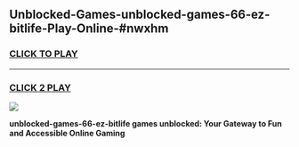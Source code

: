 
## Unblocked-Games-unblocked-games-66-ez-bitlife-Play-Online-#nwxhm
<h3>
<a href="https://premium.freeplayer.one?title=unblocked-games-66-ez-bitlife&ref=27F">CLICK TO PLAY</a></h3>
<hr>

<h3>
<a href="https://premium.freeplayer.one?title=unblocked-games-66-ez-bitlife&ref=27F">CLICK 2 PLAY</a>
  
</h3>

<a href="https://premium.freeplayer.one?title=unblocked-games-66-ez-bitlife&ref=27F"><img src="https://clearcache.store/games.png"></a>


**unblocked-games-66-ez-bitlife games unblocked: Your Gateway to Fun and Accessible Online Gaming**
